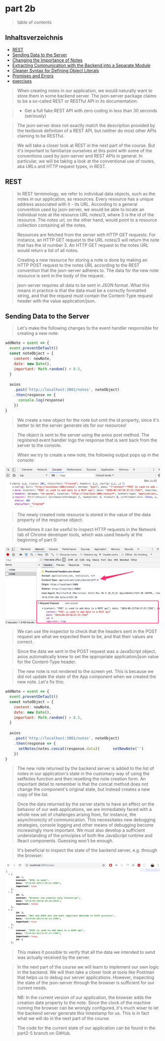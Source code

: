 # part 2b

> table of contents

## Inhaltsverzeichnis

- [REST](#REST)
- [Sending Data to the Server](#Sending-Data-to-the-Server)
- [Changing the Importance of Notes](#Changing-the-Importance-of-Notes)
- [Extracting Communication with the Backend into a Separate Module](#Extracting-Communication-with-the-Backend-into-a-Separate-Module)
- [Cleaner Syntax for Defining Object Literals](#Cleaner-Syntax-for-Defining-Object-Literals)
- [Promises and Errors](#Promises-and-Errors)
- [exercises](#exercises)

> When creating notes in our application, we would naturally want to store them in some backend server. The json-server package claims to be a so-called REST or RESTful API in its documentation:

> - Get a full fake REST API with zero coding in less than 30 seconds (seriously)

> The json-server does not exactly match the description provided by the textbook definition of a REST API, but neither do most other APIs claiming to be RESTful.

> We will take a closer look at REST in the next part of the course. But it's important to familiarize ourselves at this point with some of the conventions used by json-server and REST APIs in general. In particular, we will be taking a look at the conventional use of routes, aka URLs and HTTP request types, in REST.

## REST

> In REST terminology, we refer to individual data objects, such as the notes in our application, as resources. Every resource has a unique address associated with it - its URL. According to a general convention used by json-server, we would be able to locate an individual note at the resource URL notes/3, where 3 is the id of the resource. The notes url, on the other hand, would point to a resource collection containing all the notes.

> Resources are fetched from the server with HTTP GET requests. For instance, an HTTP GET request to the URL notes/3 will return the note that has the id number 3. An HTTP GET request to the notes URL would return a list of all notes.

> Creating a new resource for storing a note is done by making an HTTP POST request to the notes URL according to the REST convention that the json-server adheres to. The data for the new note resource is sent in the body of the request.

> json-server requires all data to be sent in JSON format. What this means in practice is that the data must be a correctly formatted string, and that the request must contain the Content-Type request header with the value application/json.

## Sending Data to the Server

> Let's make the following changes to the event handler responsible for creating a new note:

```javascript
addNote = event => {
  event.preventDefault()
  const noteObject = {
    content: newNote,
    date: new Date(),
    important: Math.random() < 0.5,
  }

  axios    
    .post('http://localhost:3001/notes', noteObject)    
    .then(response => {      
      console.log(response)    
    })
}
```

> We create a new object for the note but omit the id property, since it's better to let the server generate ids for our resources!

> The object is sent to the server using the axios post method. The registered event handler logs the response that is sent back from the server to the console.

> When we try to create a new note, the following output pops up in the console:

!["fullstack content"](./images/part2d_image1.png?raw=true)

> The newly created note resource is stored in the value of the data property of the response object.

> Sometimes it can be useful to inspect HTTP requests in the Network tab of Chrome developer tools, which was used heavily at the beginning of part 0:

!["fullstack content"](./images/part2d_image2.png?raw=true)

> We can use the inspector to check that the headers sent in the POST request are what we expected them to be, and that their values are correct.

> Since the data we sent in the POST request was a JavaScript object, axios automatically knew to set the appropriate application/json value for the Content-Type header.

> The new note is not rendered to the screen yet. This is because we did not update the state of the App component when we created the new note. Let's fix this:

```javascript
addNote = event => {
  event.preventDefault()
  const noteObject = {
    content: newNote,
    date: new Date(),
    important: Math.random() > 0.5,
  }

  axios
    .post('http://localhost:3001/notes', noteObject)
    .then(response => {
      setNotes(notes.concat(response.data))      setNewNote('')    
    })
}
```

> The new note returned by the backend server is added to the list of notes in our application's state in the customary way of using the setNotes function and then resetting the note creation form. An important detail to remember is that the concat method does not change the component's original state, but instead creates a new copy of the list.

> Once the data returned by the server starts to have an effect on the behavior of our web applications, we are immediately faced with a whole new set of challenges arising from, for instance, the asynchronicity of communication. This necessitates new debugging strategies, console logging and other means of debugging become increasingly more important. We must also develop a sufficient understanding of the principles of both the JavaScript runtime and React components. Guessing won't be enough.

> It's beneficial to inspect the state of the backend server, e.g. through the browser:

!["fullstack content"](./images/part2d_image3.png?raw=true)

> This makes it possible to verify that all the data we intended to send was actually received by the server.

> In the next part of the course we will learn to implement our own logic in the backend. We will then take a closer look at tools like Postman that helps us to debug our server applications. However, inspecting the state of the json-server through the browser is sufficient for our current needs.

> NB: In the current version of our application, the browser adds the creation date property to the note. Since the clock of the machine running the browser can be wrongly configured, it's much wiser to let the backend server generate this timestamp for us. This is in fact what we will do in the next part of the course.

> The code for the current state of our application can be found in the part2-5 branch on GitHub.

## 